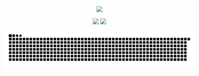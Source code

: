 <div align="center">
  <img src="https://github.com/zhicheng29/zhicheng29/blob/main/img/coding.gif?raw=true" /><br>
  
![](https://github-readme-stats.vercel.app/api?username=zhicheng29&count_private=true&hide_border=true&show_icons=true&locale=en)
![](https://github-readme-streak-stats.herokuapp.com/?user=zhicheng29&count_private=true&hide_border=true)

<picture>
  <source
    media="(prefers-color-scheme: dark)"
    srcset="https://raw.githubusercontent.com/limuen/limuen/output/github-contribution-grid-snake-dark.svg"
  />
  <source
    media="(prefers-color-scheme: light)"
    srcset="https://raw.githubusercontent.com/limuen/limuen/output/github-contribution-grid-snake.svg"
  />
  <img
    alt="github contribution grid snake animation"
    src="https://raw.githubusercontent.com/limuen/limuen/output/github-contribution-grid-snake.svg"
  />
</picture>
